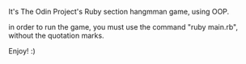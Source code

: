 It's The Odin Project's Ruby section hangmman game, using OOP.

in order to run the game, you must use the command "ruby main.rb", without the quotation marks.

Enjoy! :)
